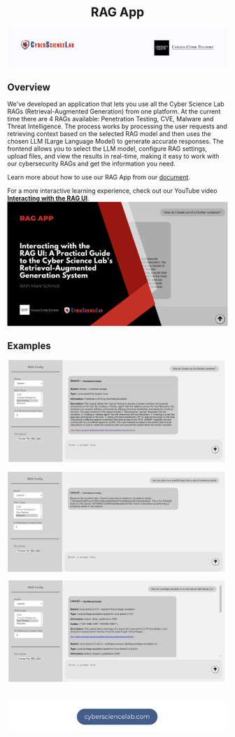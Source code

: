 <h1 align="center"> RAG App </h1>

<p align="center">
  <img src="assets/Cyber_Science_Lab_Banner.png" alt="Cyber Science Lab Banner">
</p>

## Overview

We've developed an application that lets you use all the Cyber Science Lab RAGs (Retrieval-Augmented Generation) from one platform. At the current time there are 4 RAGs available: Penetration Testing, CVE, Malware and Threat Intelligence. The process works by processing the user requests and retrieving context based on the selected RAG model and then uses the chosen LLM (Large Language Model) to generate accurate responses. The frontend allows you to select the LLM model, configure RAG settings, upload files, and view the results in real-time, making it easy to work with our cybersecurity RAGs and get the information you need.

Learn more about how to use our RAG App from our [document](assets/Interacting_With_The_RAG_UI.pdf).

For a more interactive learning experience, check out our YouTube video
[**Interacting with the RAG UI**](https://youtu.be/B7ptWWPZ3iE?si=XzrXmu22UH7bVOuA).
[![RAG_App thumbnail](assets/thumbnail.png)](https://youtu.be/B7ptWWPZ3iE?si=XzrXmu22UH7bVOuA)

## Examples

![Example prompt 'How do I break out of a Docker container?'](assets/break_out_of_docker_container.png)

![Example prompt 'can you give me a sha'](assets/can_you_give_me_a_sha.png)

![Example prompt 'How to escalate linux server with kernel 2.x'](assets/escalate_linux_server_w_kernel.png)

#

<p align="center">
  <a href='https://cybersciencelab.com/'><img src="assets/Cyber_Science_Lab_Footer.png" alt="Cyber Science Lab Footer"></a>
</p>
